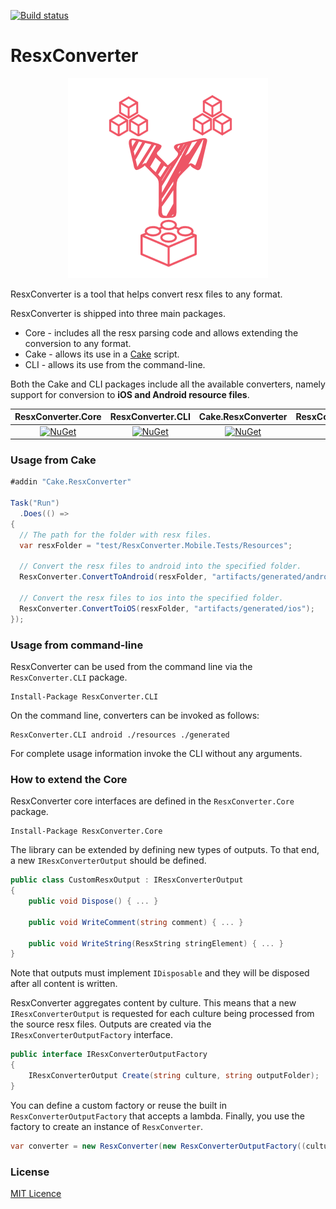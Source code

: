 [![Build status](https://ci.appveyor.com/api/projects/status/ig9llpalkl1hynxh?svg=true
)](https://ci.appveyor.com/project/jzeferino/resxconverter/)   

ResxConverter
===================

<p align="center">
  <img src="https://github.com/jzeferino/ResxConverter/blob/master/art/icon.png?raw=true"/>
</p>

ResxConverter is a tool that helps convert resx files to any format.

ResxConverter is shipped into three main packages.
* Core - includes all the resx parsing code and allows extending the conversion to any format.
* Cake - allows its use in a [Cake](http://cakebuild.net/) script.
* CLI - allows its use from the command-line.

Both the Cake and CLI packages include all the available converters, namely support for conversion to **iOS and Android resource files**.

| ResxConverter.Core | ResxConverter.CLI | Cake.ResxConverter | ResxConverter.Mobile |
|    :---:     |     :---:      |     :---:     |     :---:     |
| [![NuGet](https://img.shields.io/nuget/v/ResxConverter.Core.svg?label=NuGet)](https://www.nuget.org/packages/ResxConverter.Core/)   | [![NuGet](https://img.shields.io/nuget/v/ResxConverter.CLI.svg?label=NuGet)](https://www.nuget.org/packages/ResxConverter.CLI/)     | [![NuGet](https://img.shields.io/nuget/v/Cake.ResxConverter.svg?label=NuGet)](https://www.nuget.org/packages/Cake.ResxConverter/)    | [![NuGet](https://img.shields.io/nuget/v/ResxConverter.Mobile.svg?label=NuGet)](https://www.nuget.org/packages/ResxConverter.Mobile/)    |

### Usage from Cake
```c#
#addin "Cake.ResxConverter"

Task("Run")
  .Does(() =>
{
  // The path for the folder with resx files.
  var resxFolder = "test/ResxConverter.Mobile.Tests/Resources"; 
  
  // Convert the resx files to android into the specified folder.
  ResxConverter.ConvertToAndroid(resxFolder, "artifacts/generated/android");
  
  // Convert the resx files to ios into the specified folder.
  ResxConverter.ConvertToiOS(resxFolder, "artifacts/generated/ios");
});
```

### Usage from command-line

ResxConverter can be used from the command line via the `ResxConverter.CLI` package.

```
Install-Package ResxConverter.CLI
```

On the command line, converters can be invoked as follows:

```
ResxConverter.CLI android ./resources ./generated
```

For complete usage information invoke the CLI without any arguments.

### How to extend the Core

ResxConverter core interfaces are defined in the `ResxConverter.Core` package.

```
Install-Package ResxConverter.Core
```

The library can be extended by defining new types of outputs. To that end, a new `IResxConverterOutput` should be defined.

```c#
public class CustomResxOutput : IResxConverterOutput
{
    public void Dispose() { ... }

    public void WriteComment(string comment) { ... }

    public void WriteString(ResxString stringElement) { ... }
}
```

Note that outputs must implement `IDisposable` and they will be disposed after all content is written.

ResxConverter aggregates content by culture. This means that a new `IResxConverterOutput` is requested for each culture being processed from the source resx files. Outputs are created via the `IResxConverterOutputFactory` interface.

```c#
public interface IResxConverterOutputFactory
{
    IResxConverterOutput Create(string culture, string outputFolder);
}
```

You can define a custom factory or reuse the built in `ResxConverterOutputFactory` that accepts a lambda. Finally, you use the factory to create an instance of `ResxConverter`.

```c#
var converter = new ResxConverter(new ResxConverterOutputFactory((culture, outputFolder) => new CustomResxOutput(outputFolder, culture)));
```

### License
[MIT Licence](LICENSE) 
